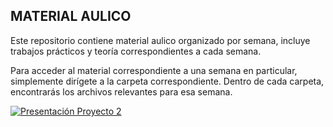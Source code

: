 ## MATERIAL AULICO

Este repositorio contiene material aulico organizado por semana, incluye trabajos prácticos y teoría correspondientes a cada semana.

Para acceder al material correspondiente a una semana en particular, simplemente dirígete a la carpeta correspondiente. Dentro de cada carpeta, encontrarás los archivos relevantes para esa semana.


[![Presentación Proyecto 2](https://img.youtube.com/vi/Jyhg4cqnJVo&t=6s/0.jpg)](https://www.youtube.com/watch?v=Jyhg4cqnJVo&t=6s)